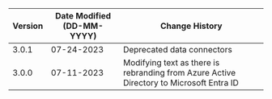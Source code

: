 | **Version** | **Date Modified (DD-MM-YYYY)** | **Change History**                                                         |
|-------------|--------------------------------|----------------------------------------------------------------------------|
| 3.0.1       | 07-24-2023                     | Deprecated data connectors    |
| 3.0.0       | 07-11-2023                     | Modifying text as there is rebranding from Azure Active Directory to Microsoft Entra ID   |                             

